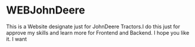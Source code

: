 # WEBJohnDeere
This is a Website designate  just for JohnDeere Tractors.I do this just for approve my skills and learn more for Frontend and Backend. 
I hope you like it.
I want 